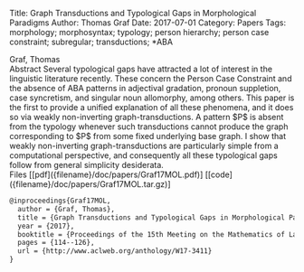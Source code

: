 Title: Graph Transductions and Typological Gaps in Morphological Paradigms
Author: Thomas Graf
Date: 2017-07-01
Category: Papers
Tags: morphology; morphosyntax; typology; person hierarchy; person case constraint; subregular; transductions; *ABA

<div markdown class="authors">
Graf, Thomas
</div>

<div markdown class="abstract">
<span id="abstract-title">Abstract</span>
Several typological gaps have attracted a lot of interest in the linguistic literature recently.
These concern the Person Case Constraint and the absence of ABA patterns in adjectival gradation, pronoun suppletion, case syncretism, and singular noun allomorphy, among others.
This paper is the first to provide a unified explanation of all these phenomena, and it does so via weakly non-inverting graph-transductions.
A pattern $P$ is absent from the typology whenever such transductions cannot produce the graph corresponding to $P$ from some fixed underlying base graph.
I show that weakly non-inverting graph-transductions are particularly simple from a computational perspective, and consequently all these typological gaps follow from general simplicity desiderata.
</div>

<div markdown class="files">
<span id="files-title">Files</span>
[[pdf]({filename}/doc/papers/Graf17MOL.pdf)]
[[code]({filename}/doc/papers/Graf17MOL.tar.gz)]
</div>

~~~latex
@inproceedings{Graf17MOL,
  author = {Graf, Thomas},
  title = {Graph Transductions and Typological Gaps in Morphological Paradigms},
  year = {2017},
  booktitle = {Proceedings of the 15th Meeting on the Mathematics of Language},
  pages = {114--126},
  url = {http://www.aclweb.org/anthology/W17-3411}
}
~~~

